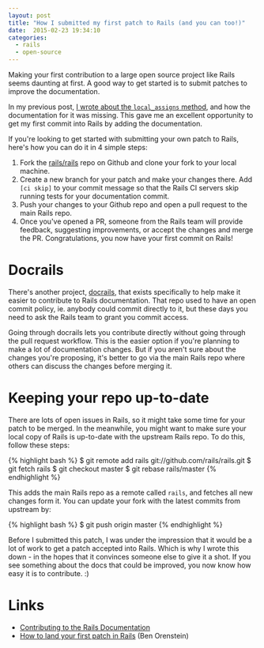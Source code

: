 ```yaml
---
layout: post
title: "How I submitted my first patch to Rails (and you can too!)"
date:  2015-02-23 19:34:10
categories:
  - rails
  - open-source
---
```


Making your first contribution
to a large open source project like Rails
seems daunting at first.
A good way to get started is
to submit patches to improve the documentation.

In my previous post,
[I wrote about the `local_assigns` method](/posts/rails-optional-locals/),
and how the documentation for it was missing.
This gave me an excellent opportunity to
get my first commit into Rails by adding the documentation.

If you're looking to get started
with submitting your own patch to Rails,
here's how you can do it in 4 simple steps:

1. Fork the [rails/rails](https://github.com/rails/rails)
   repo on Github and 
   clone your fork to your local machine.
2. Create a new branch for your patch
   and make your changes there.
   Add `[ci skip]` to your commit message
   so that the Rails CI servers skip
   running tests for your documentation commit.
3. Push your changes to your Github repo
   and open a pull request to the main Rails repo.
4. Once you've opened a PR,
   someone from the Rails team will
   provide feedback, suggesting improvements,
   or accept the changes and merge the PR.
   Congratulations, you now have your first commit on Rails!

# Docrails

There's another project,
[docrails](https://github.com/rails/docrails),
that exists specifically to help make it easier
to contribute to Rails documentation.
That repo used to have an open commit policy,
ie. anybody could commit directly to it,
but these days you need to ask the Rails team
to grant you commit access.

Going through docrails lets you contribute directly
without going through the pull request workflow.
This is the easier option if you're planning
to make a lot of documentation changes.
But if you aren't sure about the changes you're proposing,
it's better to go via the main Rails repo
where others can discuss the changes before merging it.

# Keeping your repo up-to-date

There are lots of open issues in Rails,
so it might take some time for your patch to be merged.
In the meanwhile,
you might want to make sure your local copy of Rails
is up-to-date with the upstream Rails repo.
To do this, follow these steps:

{% highlight bash %}
$ git remote add rails git://github.com/rails/rails.git
$ git fetch rails
$ git checkout master
$ git rebase rails/master
{% endhighlight %}

This adds the main Rails repo as a remote called `rails`,
and fetches all new changes form it.
You can update your fork with the latest commits from upstream by:

{% highlight bash %}
$ git push origin master
{% endhighlight %}

Before I submitted this patch,
I was under the impression that it would be a lot of work
to get a patch accepted into Rails.
Which is why I wrote this down -
in the hopes that it convinces someone else
to give it a shot.
If you see something about the docs that could be improved,
you now know how easy it is to contribute. :)

# Links

* [Contributing to the Rails Documentation](http://edgeguides.rubyonrails.org/contributing_to_ruby_on_rails.html#contributing-to-the-rails-documentation)
* [How to land your first patch in Rails](http://codeulate.com/2011/02/how-to-land-your-first-patch-in-rails/) (Ben Orenstein)
